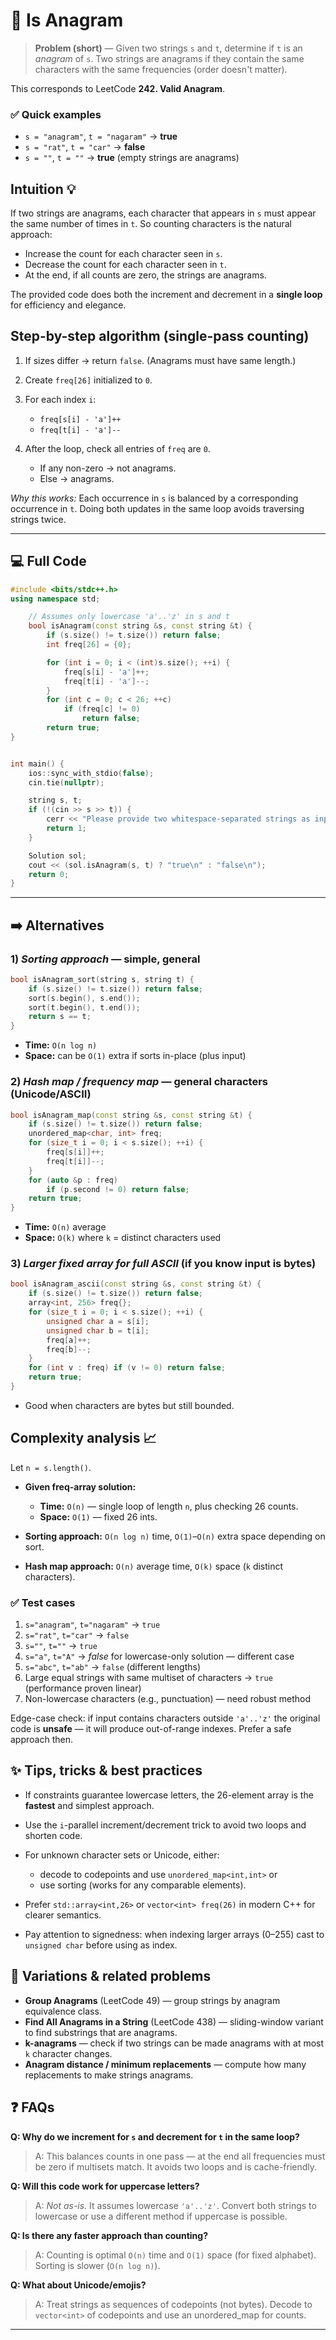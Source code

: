 # 🧩 Is Anagram

> **Problem (short)** — Given two strings `s` and `t`, determine if `t` is an *anagram* of `s`.
> Two strings are anagrams if they contain the same characters with the same frequencies (order doesn't matter).

This corresponds to LeetCode **242. Valid Anagram**.


### ✅ Quick examples

* `s = "anagram"`, `t = "nagaram"` → **true**
* `s = "rat"`, `t = "car"` → **false**
* `s = ""`, `t = ""` → **true** (empty strings are anagrams)



## Intuition 💡

If two strings are anagrams, each character that appears in `s` must appear the same number of times in `t`.
So counting characters is the natural approach:

* Increase the count for each character seen in `s`.
* Decrease the count for each character seen in `t`.
* At the end, if all counts are zero, the strings are anagrams.

The provided code does both the increment and decrement in a **single loop** for efficiency and elegance.



## Step-by-step algorithm (single-pass counting)

1. If sizes differ → return `false`. (Anagrams must have same length.)
2. Create `freq[26]` initialized to `0`.
3. For each index `i`:

   * `freq[s[i] - 'a']++`
   * `freq[t[i] - 'a']--`
4. After the loop, check all entries of `freq` are `0`.

   * If any non-zero → not anagrams.
   * Else → anagrams.

*Why this works:* Each occurrence in `s` is balanced by a corresponding occurrence in `t`. Doing both updates in the same loop avoids traversing strings twice.

---

## 💻 Full Code

```cpp
#include <bits/stdc++.h>
using namespace std;

    // Assumes only lowercase 'a'..'z' in s and t
    bool isAnagram(const string &s, const string &t) {
        if (s.size() != t.size()) return false;
        int freq[26] = {0};

        for (int i = 0; i < (int)s.size(); ++i) {
            freq[s[i] - 'a']++;
            freq[t[i] - 'a']--;
        }
        for (int c = 0; c < 26; ++c)
            if (freq[c] != 0)
                return false;
        return true;
}


int main() {
    ios::sync_with_stdio(false);
    cin.tie(nullptr);

    string s, t;
    if (!(cin >> s >> t)) {
        cerr << "Please provide two whitespace-separated strings as input.\n";
        return 1;
    }

    Solution sol;
    cout << (sol.isAnagram(s, t) ? "true\n" : "false\n");
    return 0;
}
```

---

## ➡️ Alternatives

### 1) *Sorting approach* — simple, general

```cpp
bool isAnagram_sort(string s, string t) {
    if (s.size() != t.size()) return false;
    sort(s.begin(), s.end());
    sort(t.begin(), t.end());
    return s == t;
}
```

* **Time:** `O(n log n)`
* **Space:** can be `O(1)` extra if sorts in-place (plus input)

### 2) *Hash map / frequency map* — general characters (Unicode/ASCII)

```cpp
bool isAnagram_map(const string &s, const string &t) {
    if (s.size() != t.size()) return false;
    unordered_map<char, int> freq;
    for (size_t i = 0; i < s.size(); ++i) {
        freq[s[i]]++;
        freq[t[i]]--;
    }
    for (auto &p : freq)
        if (p.second != 0) return false;
    return true;
}
```

* **Time:** `O(n)` average
* **Space:** `O(k)` where `k` = distinct characters used

### 3) *Larger fixed array for full ASCII* (if you know input is bytes)

```cpp
bool isAnagram_ascii(const string &s, const string &t) {
    if (s.size() != t.size()) return false;
    array<int, 256> freq{};
    for (size_t i = 0; i < s.size(); ++i) {
        unsigned char a = s[i];
        unsigned char b = t[i];
        freq[a]++;
        freq[b]--;
    }
    for (int v : freq) if (v != 0) return false;
    return true;
}
```

* Good when characters are bytes but still bounded.



## Complexity analysis 📈

Let `n = s.length()`.

* **Given freq-array solution:**

  * **Time:** `O(n)` — single loop of length `n`, plus checking 26 counts.
  * **Space:** `O(1)` — fixed 26 ints.

* **Sorting approach:** `O(n log n)` time, `O(1)`–`O(n)` extra space depending on sort.

* **Hash map approach:** `O(n)` average time, `O(k)` space (`k` distinct characters).



### ✅ Test cases

1. `s="anagram"`, `t="nagaram"` → `true`
2. `s="rat"`, `t="car"` → `false`
3. `s=""`, `t=""` → `true`
4. `s="a"`, `t="A"` → *false* for lowercase-only solution — different case
5. `s="abc"`, `t="ab"` → `false` (different lengths)
6. Large equal strings with same multiset of characters → `true` (performance proven linear)
7. Non-lowercase characters (e.g., punctuation) — need robust method

Edge-case check: if input contains characters outside `'a'..'z'` the original code is **unsafe** — it will produce out-of-range indexes. Prefer a safe approach then.


## ✨ Tips, tricks & best practices 

* If constraints guarantee lowercase letters, the 26-element array is the **fastest** and simplest approach.
* Use the `i`-parallel increment/decrement trick to avoid two loops and shorten code.
* For unknown character sets or Unicode, either:

  * decode to codepoints and use `unordered_map<int,int>` or
  * use sorting (works for any comparable elements).
* Prefer `std::array<int,26>` or `vector<int> freq(26)` in modern C++ for clearer semantics.
* Pay attention to signedness: when indexing larger arrays (0–255) cast to `unsigned char` before using as index.


## 🔁 Variations & related problems 

* **Group Anagrams** (LeetCode 49) — group strings by anagram equivalence class.
* **Find All Anagrams in a String** (LeetCode 438) — sliding-window variant to find substrings that are anagrams.
* **k-anagrams** — check if two strings can be made anagrams with at most `k` character changes.
* **Anagram distance / minimum replacements** — compute how many replacements to make strings anagrams.


## ❓ FAQs 

**Q: Why do we increment for `s` and decrement for `t` in the same loop?**
> A: This balances counts in one pass — at the end all frequencies must be zero if multisets match. It avoids two loops and is cache-friendly.

**Q: Will this code work for uppercase letters?**
> A: *Not as-is.* It assumes lowercase `'a'..'z'`. Convert both strings to lowercase or use a different method if uppercase is possible.

**Q: Is there any faster approach than counting?**
> A: Counting is optimal `O(n)` time and `O(1)` space (for fixed alphabet). Sorting is slower (`O(n log n)`).

**Q: What about Unicode/emojis?**
> A: Treat strings as sequences of codepoints (not bytes). Decode to `vector<int>` of codepoints and use an unordered\_map for counts.

---

